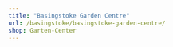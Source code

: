 ```yaml
---
title: "Basingstoke Garden Centre"
url: /basingstoke/basingstoke-garden-centre/
shop: Garten-Center
---
```

